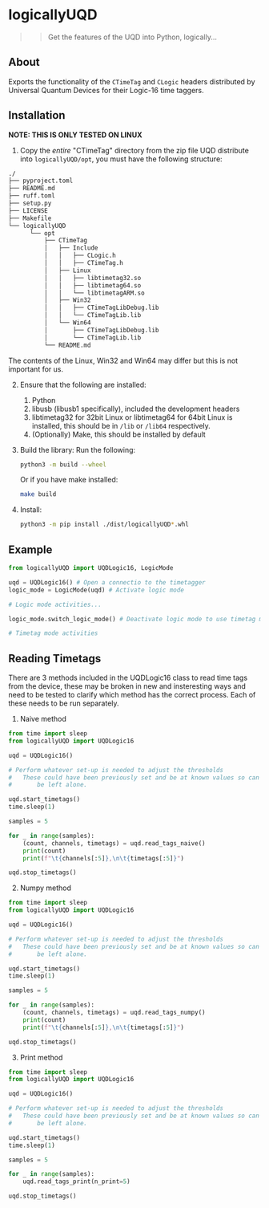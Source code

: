 # logicallyUQD

>> Get the features of the UQD into Python, logically...

## About
Exports the functionality of the `CTimeTag` and `CLogic` headers distributed by Universal Quantum Devices for their Logic-16 time taggers.

## Installation
**NOTE: THIS IS ONLY TESTED ON LINUX**

1. Copy the *entire* "CTimeTag" directory from the zip file UQD distribute into `logicallyUQD/opt`, you must have the following structure:
```sh
./
├── pyproject.toml
├── README.md
├── ruff.toml
├── setup.py
├── LICENSE
├── Makefile
└── logicallyUQD
      └── opt
          ├── CTimeTag
          │   ├── Include
          │   │   ├── CLogic.h
          │   │   ├── CTimeTag.h
          │   ├── Linux
          │   │   ├── libtimetag32.so
          │   │   ├── libtimetag64.so
          │   │   └── libtimetagARM.so
          │   ├── Win32
          │   │   ├── CTimeTagLibDebug.lib
          │   │   └── CTimeTagLib.lib
          │   └── Win64
          │       ├── CTimeTagLibDebug.lib
          │       └── CTimeTagLib.lib
          └── README.md
```
The contents of the Linux, Win32 and Win64 may differ but this is not important for us.

2. Ensure that the following are installed:
    1. Python
    2. libusb (libusb1 specifically), included the development headers
    3. libtimetag32 for 32bit Linux or libtimetag64 for 64bit Linux is installed, this should be in `/lib` or `/lib64` respectively.
    4. (Optionally) Make, this should be installed by default

3. Build the library:
    Run the following:
    ```sh
	python3 -m build --wheel
    ```
    Or if you have make installed:
    ```sh
    make build
    ```
4. Install:
    ```sh
    python3 -m pip install ./dist/logicallyUQD*.whl
    ```

## Example
``` python
from logicallyUQD import UQDLogic16, LogicMode

uqd = UQDLogic16() # Open a connectio to the timetagger
logic_mode = LogicMode(uqd) # Activate logic mode

# Logic mode activities...

logic_mode.switch_logic_mode() # Deactivate logic mode to use timetag mode again

# Timetag mode activities

```

## Reading Timetags
There are 3 methods included in the UQDLogic16 class to read time tags from the device, these may be broken in new and insteresting ways and need to be tested to clarify which method has the correct process.
Each of these needs to be run separately.

1. Naive method
``` python
from time import sleep
from logicallyUQD import UQDLogic16

uqd = UQDLogic16()

# Perform whatever set-up is needed to adjust the thresholds
#   These could have been previously set and be at known values so can
#       be left alone.

uqd.start_timetags()
time.sleep(1)

samples = 5

for _ in range(samples):
    (count, channels, timetags) = uqd.read_tags_naive()
    print(count)
    print(f"\t{channels[:5]},\n\t{timetags[:5]}")

uqd.stop_timetags()
```


2. Numpy method
``` python
from time import sleep
from logicallyUQD import UQDLogic16

uqd = UQDLogic16()

# Perform whatever set-up is needed to adjust the thresholds
#   These could have been previously set and be at known values so can
#       be left alone.

uqd.start_timetags()
time.sleep(1)

samples = 5

for _ in range(samples):
    (count, channels, timetags) = uqd.read_tags_numpy()
    print(count)
    print(f"\t{channels[:5]},\n\t{timetags[:5]}")

uqd.stop_timetags()
```


3. Print method
``` python
from time import sleep
from logicallyUQD import UQDLogic16

uqd = UQDLogic16()

# Perform whatever set-up is needed to adjust the thresholds
#   These could have been previously set and be at known values so can
#       be left alone.

uqd.start_timetags()
time.sleep(1)

samples = 5

for _ in range(samples):
    uqd.read_tags_print(n_print=5)

uqd.stop_timetags()
```
